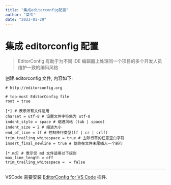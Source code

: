 ```yaml
---
title: "集成editorconfig配置"
author: "菜虫"
date: "2023-01-29"
---
```


# 集成 editorconfig 配置

> EditorConfig 有助于为不同 IDE 编辑器上处理同一个项目的多个开发人员维护一致的编码风格

创建.editorconfig 文件, 内容如下:

```editorconfig
# http://editorconfig.org

# top-most EditorConfig file
root = true

[*] # 表示所有文件适用
charset = utf-8 # 设置文件字符集为 utf-8
indent_style = space # 缩进风格 (tab | space)
indent_size = 2 # 缩进大小
end_of_line = lf # 控制换行类型(lf | cr | crlf)
trim_trailing_whitespace = true # 去除行首的任意空白字符
insert_final_newline = true # 始终在文件末尾插入一个新行

[*.md] # 表示仅 md 文件适用以下规则
max_line_length = off
trim_trailing_whitespace =  = false
```

---

VSCode 需要安装 [EditorConfig for VS Code](https://marketplace.visualstudio.com/items?itemName=EditorConfig.EditorConfig) 插件.

